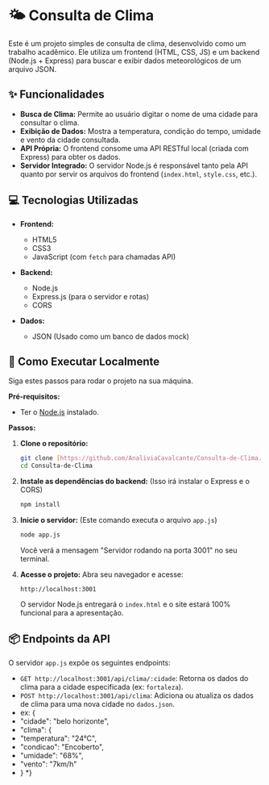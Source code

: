 # 🌤️ Consulta de Clima

Este é um projeto simples de consulta de clima, desenvolvido como um trabalho acadêmico. Ele utiliza um frontend (HTML, CSS, JS) e um backend (Node.js + Express) para buscar e exibir dados meteorológicos de um arquivo JSON.

## ✨ Funcionalidades

* **Busca de Clima:** Permite ao usuário digitar o nome de uma cidade para consultar o clima.
* **Exibição de Dados:** Mostra a temperatura, condição do tempo, umidade e vento da cidade consultada.
* **API Própria:** O frontend consome uma API RESTful local (criada com Express) para obter os dados.
* **Servidor Integrado:** O servidor Node.js é responsável tanto pela API quanto por servir os arquivos do frontend (`index.html`, `style.css`, etc.).

## 💻 Tecnologias Utilizadas

* **Frontend:**
    * HTML5
    * CSS3
    * JavaScript (com `fetch` para chamadas API)

* **Backend:**
    * Node.js
    * Express.js (para o servidor e rotas)
    * CORS

* **Dados:**
    * JSON (Usado como um banco de dados mock)

## 🚀 Como Executar Localmente

Siga estes passos para rodar o projeto na sua máquina.

**Pré-requisitos:**

* Ter o [Node.js](https://nodejs.org/en) instalado.

**Passos:**

1.  **Clone o repositório:**
    ```bash
    git clone [https://github.com/AnaliviaCavalcante/Consulta-de-Clima.git](https://github.com/AnaliviaCavalcante/Consulta-de-Clima.git)
    cd Consulta-de-Clima
    ```

2.  **Instale as dependências do backend:**
    (Isso irá instalar o Express e o CORS)
    ```bash
    npm install
    ```

3.  **Inicie o servidor:**
    (Este comando executa o arquivo `app.js`)
    ```bash
    node app.js
    ```
    Você verá a mensagem "Servidor rodando na porta 3001" no seu terminal.

4.  **Acesse o projeto:**
    Abra seu navegador e acesse:
    ```
    http://localhost:3001
    ```
    O servidor Node.js entregará o `index.html` e o site estará 100% funcional para a apresentação.

## 📦 Endpoints da API

O servidor `app.js` expõe os seguintes endpoints:

* `GET http://localhost:3001/api/clima/:cidade`: Retorna os dados do clima para a cidade especificada (ex: `fortaleza`).
* `POST http://localhost:3001/api/clima`: Adiciona ou atualiza os dados de clima para uma nova cidade no `dados.json`.
* ex: {
*  "cidade": "belo horizonte",
*  "clima": {
*    "temperatura": "24°C",
*    "condicao": "Encoberto",
*    "umidade": "68%",
*   "vento": "7km/h"
* }
*}

